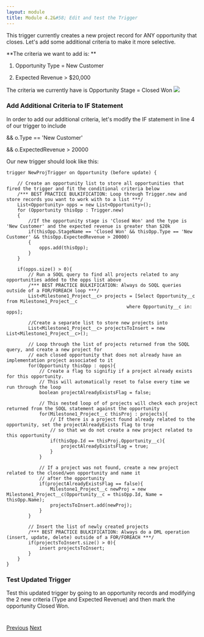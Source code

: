 ```yaml
---
layout: module
title: Module 4.2&#58; Edit and test the Trigger
---
```


This trigger currently creates a new project record for ANY opportunity that closes. Let's add some additional criteria to make it more selective. 

**The criteria we want to add is: **

1. Opportunity Type = New Customer

2. Expected Revenue > $20,000



The criteria we currently have is Opportunity Stage = Closed Won
![](http://i.imgur.com/IEaA9st.jpg)


### Add Additional Criteria to IF Statement
In order to add our additional criteria, let's modify the IF statement in line 4 of our trigger to include

&& o.Type == 'New Customer'

&& o.ExpectedRevenue > 20000



Our new trigger should look like this: 


```
trigger NewProjTrigger on Opportunity (before update) {
    
    // Create an opportunity list to store all opportunities that fired the trigger and fit the conditional criteria below
    /*** BEST PRACTICE BULKIFICATION: Loop through Trigger.new and store records you want to work with to a list ***/
    List<Opportunity> opps = new List<Opportunity>();
    for (Opportunity thisOpp : Trigger.new)
    {
        //If the opportunity stage is 'Closed Won' and the type is 'New Customer' and the expected revenue is greater than $20k
        if(thisOpp.StageName == 'Closed Won' && thisOpp.Type == 'New Customer' && thisOpp.ExpectedRevenue > 20000)
        {
            opps.add(thisOpp);
        }
    }
    
    if(opps.size() > 0){
        // Run a SOQL query to find all projects related to any opportunities added to the opps list above
        /*** BEST PRACTICE BULKIFICATION: Always do SOQL queries outside of a FOR/FOREACH loop ***/
        List<Milestone1_Project__c> projects = [Select Opportunity__c from Milestone1_Project__c 
                                            where Opportunity__c in: opps];
        
        //Create a separate list to store new projects into
        List<Milestone1_Project__c> projectsToInsert = new List<Milestone1_Project__c>();
        
        // Loop through the list of projects returned from the SOQL query, and create a new project for 
        // each closed opportunity that does not already have an implementation project associated to it
        for(Opportunity thisOpp : opps){
            // Create a flag to signifiy if a project already exists for this opportunity.
            // This will automatically reset to false every time we run through the loop 
            boolean projectAlreadyExistsFlag = false;
            
            // This nested loop of of projects will check each project returned from the SOQL statement against the opportunity
            for(Milestone1_Project__c thisProj : projects){
                // If there is a project found already related to the opportunity, set the projectAlreadyExists flag to true
                // so that we do not create a new project related to this opportunity
                if(thisOpp.Id == thisProj.Opportunity__c){
                    projectAlreadyExistsFlag = true;
                }
            }
            
            // If a project was not found, create a new project related to the closed/won opportunity and name it 
            // after the opportunity
            if(projectAlreadyExistsFlag == false){
                Milestone1_Project__c newProj = new Milestone1_Project__c(Opportunity__c = thisOpp.Id, Name = thisOpp.Name);
                projectsToInsert.add(newProj);
            }
        }
        
        // Insert the list of newly created projects
        /*** BEST PRACTICE BULKIFICATION: Always do a DML operation (insert, update, delete) outside of a FOR/FOREACH ***/
        if(projectsToInsert.size() > 0){
            insert projectsToInsert;
        }
    }
}
```

### Test Updated Trigger
Test this updated trigger by going to an opportunity records and modifying the 2 new criteria (Type and Expected Revenue) and then mark the opportunity Closed Won. 



<div class="row" style="margin-top:40px;">
<div class="col-sm-12">
<a href="4.1-exercise-adding-a-trigger.html" class="btn btn-default"><i class="glyphicon glyphicon-chevron-left"></i> Previous</a>
<a href="5-apex-test-class.html" class="btn btn-default pull-right">Next <i class="glyphicon glyphicon-chevron-right"></i></a>
</div>
</div>

